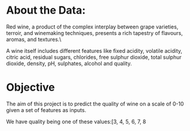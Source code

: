 # About the Data:
Red wine, a product of the complex interplay between grape varieties, terroir, and
winemaking techniques, presents a rich tapestry of flavours, aromas, and textures.\

A wine itself includes different features like fixed acidity, volatile acidity, citric acid,
residual sugars, chlorides, free sulphur dioxide, total sulphur dioxide, density, pH,
sulphates, alcohol and quality.
# Objective

The aim of this project is to predict the quality of wine on a scale of 0-10 given a set of
features as inputs.

 We have quality being one of these values:[3, 4, 5, 6, 7, 8
